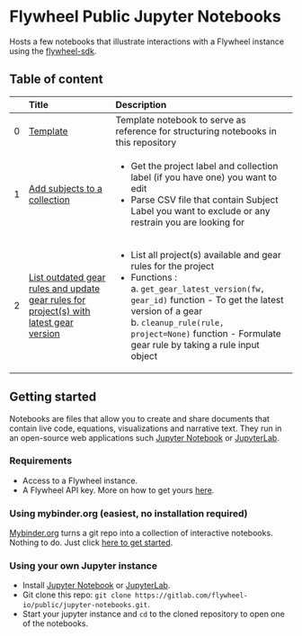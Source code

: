 # Flywheel Public Jupyter Notebooks

Hosts a few notebooks that illustrate interactions with a Flywheel instance using the 
[flywheel-sdk](https://flywheel-io.gitlab.io/product/backend/sdk/branches/master/python/index.html).

## Table of content 


|     | Title        | Description             |
| --- |:-------------|:------------------------|
| 0 | [Template](https://gitlab.com/flywheel-io/public/jupyter-notebooks/-/blob/master/template.ipynb) | Template notebook to serve as reference for structuring notebooks in this repository |
| 1 | [Add subjects to a collection](https://gitlab.com/flywheel-io/public/jupyter-notebooks/-/blob/master/add-to-collection-excluding-subjects-in-csv.ipynb )|  <ul><li>Get the project label and collection label (if you have one) you want to edit </li> <li>Parse CSV file that contain Subject Label you want to exclude or any restrain you are looking for </li>|
| 2 | [List outdated gear rules and update gear rules for project(s) with latest gear version](https://gitlab.com/flywheel-io/public/jupyter-notebooks/-/blob/master/find-outdated-gear-rule-and-update-with-latest-version.ipynb)  | <ul><li> List all project(s) available and gear rules for the project  <br> <li>Functions :<br> a. `get_gear_latest_version(fw, gear_id)` function - To get the latest version of a gear <br> b. `cleanup_rule(rule, project=None)` function - Formulate gear rule by taking a rule input object  |

## Getting started

Notebooks are files that allow you to create and share documents that contain live code, equations, 
visualizations and narrative text. They run in an open-source web applications such [Jupyter Notebook](https://jupyter.org) 
or [JupyterLab](https://jupyter.org). 

### Requirements

* Access to a Flywheel instance.
* A Flywheel API key. More on how to get yours [here](https://flywheel-io.gitlab.io/product/backend/sdk/branches/master/python/getting_started.html#api-key).

### Using mybinder.org (easiest, no installation required)

[Mybinder.org](https://mybinder.org/) turns a git repo into a collection of interactive notebooks. 
Nothing to do. Just click [here to get started](https://mybinder.org/v2/gl/flywheel-io%2Fpublic%2Fjupyter-notebooks/master). 

### Using your own Jupyter instance

* Install [Jupyter Notebook](https://jupyter.org) or [JupyterLab](https://jupyter.org).
* Git clone this repo: `git clone https://gitlab.com/flywheel-io/public/jupyter-notebooks.git`.
* Start your jupyter instance and `cd` to the cloned repository to open one of the notebooks.